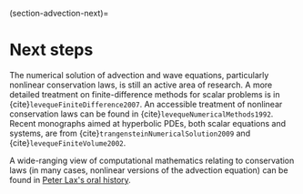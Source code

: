 (section-advection-next)=
# Next steps

The numerical solution of advection and wave equations, particularly nonlinear conservation laws, is still an active area of research.  A more detailed treatment on finite-difference methods for scalar problems is in {cite}`levequeFiniteDifference2007`.  An accessible treatment of nonlinear conservation laws can be found in {cite}`levequeNumericalMethods1992`.  Recent monographs aimed at hyperbolic PDEs, both scalar equations and systems, are from {cite}`trangensteinNumericalSolution2009` and {cite}`levequeFiniteVolume2002`.

A wide-ranging view of computational mathematics relating to conservation laws (in many cases, nonlinear versions of the advection equation) can be found in [Peter Lax's oral history](http://history.siam.org/oralhistories/lax.htm).
